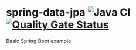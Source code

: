 # spring-data-jpa ![Java CI](https://github.com/mcgrail/spring-data-jpa/workflows/Java%20CI/badge.svg) [![Quality Gate Status](https://sonarcloud.io/api/project_badges/measure?project=mcgrail_spring-data-jpa&metric=alert_status)](https://sonarcloud.io/dashboard?id=mcgrail_spring-data-jpa)
Basic Spring Boot example

